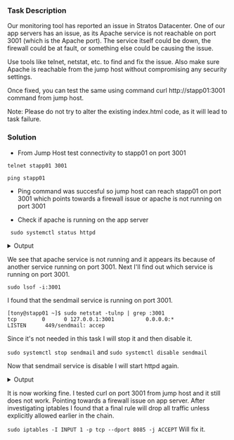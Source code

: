 ### Task Description

Our monitoring tool has reported an issue in Stratos Datacenter. One of our app servers has an issue, as its Apache service is not reachable on port 3001 (which is the Apache port). The service itself could be down, the firewall could be at fault, or something else could be causing the issue.



Use tools like telnet, netstat, etc. to find and fix the issue. Also make sure Apache is reachable from the jump host without compromising any security settings.

Once fixed, you can test the same using command curl http://stapp01:3001 command from jump host.

Note: Please do not try to alter the existing index.html code, as it will lead to task failure.


### Solution

- From Jump Host test connectivity to stapp01 on port 3001

``telnet stapp01 3001``

``ping stapp01``

- Ping command was succesful so jump host can reach stapp01 on port 3001 which points towards a firewall issue or apache is not running on port 3001

- Check if apache is running on the app server

`` sudo systemctl status httpd``

<details> <summary>Output</summary>

```
[tony@stapp01 ~]$ sudo systemctl status httpd

We trust you have received the usual lecture from the local System
Administrator. It usually boils down to these three things:

    #1) Respect the privacy of others.
    #2) Think before you type.
    #3) With great power comes great responsibility.

[sudo] password for tony: 
● httpd.service - The Apache HTTP Server
   Loaded: loaded (/usr/lib/systemd/system/httpd.service; disabled; vendor preset: disabled)
   Active: failed (Result: exit-code) since Tue 2025-09-09 14:46:38 UTC; 11min ago
     Docs: man:httpd.service(8)
  Process: 511 ExecStart=/usr/sbin/httpd $OPTIONS -DFOREGROUND (code=exited, status=1/FAILURE)
 Main PID: 511 (code=exited, status=1/FAILURE)
   Status: "Reading configuration..."

Sep 09 14:46:38 stapp01.stratos.xfusioncorp.com httpd[511]: (98)Address already in use: AH00072: make_sock: could not bind to address 0.0.0.0:3001
Sep 09 14:46:38 stapp01.stratos.xfusioncorp.com httpd[511]: no listening sockets available, shutting down
Sep 09 14:46:38 stapp01.stratos.xfusioncorp.com httpd[511]: AH00015: Unable to open logs
Sep 09 14:46:38 stapp01.stratos.xfusioncorp.com systemd[1]: httpd.service: Child 511 belongs to httpd.service.
Sep 09 14:46:38 stapp01.stratos.xfusioncorp.com systemd[1]: httpd.service: Main process exited, code=exited, status=1/FAILURE
Sep 09 14:46:38 stapp01.stratos.xfusioncorp.com systemd[1]: httpd.service: Failed with result 'exit-code'.
Sep 09 14:46:38 stapp01.stratos.xfusioncorp.com systemd[1]: httpd.service: Changed start -> failed
Sep 09 14:46:38 stapp01.stratos.xfusioncorp.com systemd[1]: httpd.service: Job httpd.service/start finished, result=failed
Sep 09 14:46:38 stapp01.stratos.xfusioncorp.com systemd[1]: Failed to start The Apache HTTP Server.
Sep 09 14:46:38 stapp01.stratos.xfusioncorp.com systemd[1]: httpd.service: Unit entered failed state.
[tony@stapp01 ~]$ 



```

</details>

We see that apache service is not running and it appears its because of another service running on port 3001. Next I'll find out which service is running on port 3001. 

``sudo lsof -i:3001``

I found that the sendmail service is running on port 3001.

```
[tony@stapp01 ~]$ sudo netstat -tulnp | grep :3001
tcp        0      0 127.0.0.1:3001          0.0.0.0:*               LISTEN      449/sendmail: accep 
```

Since it's not needed in this task I will stop it and then disable it.

``sudo systemctl stop sendmail`` and ``sudo systemctl disable sendmail``

Now that sendmail service is disable I will start httpd again. 
<details> <summary>Output</summary>

```

[tony@stapp01 ~]$ sudo systemctl status httpd
● httpd.service - The Apache HTTP Server
   Loaded: loaded (/usr/lib/systemd/system/httpd.service; disabled; vendor preset: disabled)
   Active: active (running) since Tue 2025-09-09 15:05:32 UTC; 44s ago
     Docs: man:httpd.service(8)
 Main PID: 1315 (httpd)
   Status: "Running, listening on: port 3001"
    Tasks: 213 (limit: 411434)
   Memory: 22.2M
   CGroup: /docker/a683782ebe993c2e4b62a87bc8d0c0f1953ef986af89192fb01297accdebd0f8/system.slice/httpd.service
           ├─1315 /usr/sbin/httpd -DFOREGROUND
           ├─1340 /usr/sbin/httpd -DFOREGROUND
           ├─1341 /usr/sbin/httpd -DFOREGROUND
           ├─1342 /usr/sbin/httpd -DFOREGROUND
           └─1343 /usr/sbin/httpd -DFOREGROUND

Sep 09 15:05:32 stapp01.stratos.xfusioncorp.com systemd[1]: httpd.service: Installed new job httpd.service/nop as 320
Sep 09 15:05:32 stapp01.stratos.xfusioncorp.com systemd[1]: httpd.service: Job httpd.service/nop finished, result=done
Sep 09 15:05:32 stapp01.stratos.xfusioncorp.com httpd[1315]: Server configured, listening on: port 3001
Sep 09 15:05:32 stapp01.stratos.xfusioncorp.com systemd[1]: httpd.service: Got notification message from PID 1315 (READY=1, STATUS=Configuration loaded
.)
Sep 09 15:05:32 stapp01.stratos.xfusioncorp.com systemd[1]: httpd.service: Changed reload -> running
Sep 09 15:05:32 stapp01.stratos.xfusioncorp.com systemd[1]: httpd.service: Got notification message from PID 1315 (READY=1, STATUS=Started, listening o
n: port 3001, MAINPID=1315)
Sep 09 15:05:41 stapp01.stratos.xfusioncorp.com systemd[1]: httpd.service: Got notification message from PID 1315 (READY=1, STATUS=Running, listening o
n: port 3001)
Sep 09 15:05:51 stapp01.stratos.xfusioncorp.com systemd[1]: httpd.service: Got notification message from PID 1315 (READY=1, STATUS=Running, listening o
n: port 3001)
Sep 09 15:06:01 stapp01.stratos.xfusioncorp.com systemd[1]: httpd.service: Got notification message from PID 1315 (READY=1, STATUS=Running, listening o
n: port 3001)
Sep 09 15:06:11 stapp01.stratos.xfusioncorp.com systemd[1]: httpd.service: Got notification message from PID 1315 (READY=1, STATUS=Running, listening o
n: port 3001)
[tony@stapp01 ~]$ 

```

</details>

It is now working fine. I tested curl on port 3001 from jump host and it still does not work. Pointing towards a firewall issue on app server. After investigating iptables I found that a final rule will drop all traffic unless explicitly allowed earlier in the chain. 

``sudo iptables -I INPUT 1 -p tcp --dport 8085 -j ACCEPT`` Will fix it. 